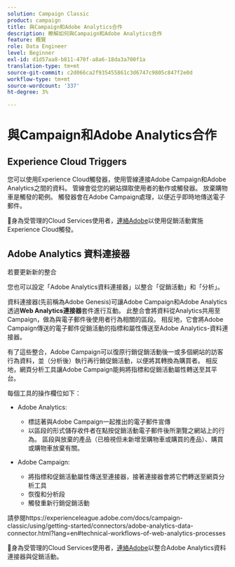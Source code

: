 ```yaml
---
solution: Campaign Classic
product: campaign
title: 與Campaign和Adobe Analytics合作
description: 瞭解如何與Campaign和Adobe Analytics合作
feature: 概覽
role: Data Engineer
level: Beginner
exl-id: d1d57aa8-b811-470f-a8a6-18da3a700f1a
translation-type: tm+mt
source-git-commit: c2d066ca2f935455861c3d6747c9805c847f2e0d
workflow-type: tm+mt
source-wordcount: '337'
ht-degree: 3%

---
```


# 與Campaign和Adobe Analytics合作

## Experience Cloud Triggers

您可以使用Experience Cloud觸發器，使用管線連接Adobe Campaign和Adobe Analytics之間的資料。 管線會從您的網站擷取使用者的動作或觸發器。 放棄購物車是觸發的範例。 觸發器會在Adobe Campaign處理，以便近乎即時地傳送電子郵件。

:speech_balloon:身為受管理的Cloud Services使用者，[連絡Adobe](../start/support.md#support)以使用促銷活動實施Experience Cloud觸發。

## Adobe Analytics 資料連接器

若要更新新的整合

您也可以設定「Adobe Analytics資料連接器」以整合「促銷活動」和「分析」。

資料連接器(先前稱為Adobe Genesis)可讓Adobe Campaign和Adobe Analytics透過&#x200B;**Web Analytics連接器**&#x200B;套件進行互動。 此整合會將資料從Analytics共用至Campaign，做為與電子郵件後使用者行為相關的區段。 相反地，它會將Adobe Campaign傳送的電子郵件促銷活動的指標和屬性傳送至Adobe Analytics-資料連接器。

有了這些整合，Adobe Campaign可以復原行銷促銷活動後一或多個網站的訪客行為資料，並（分析後）執行再行銷促銷活動，以便將其轉換為購買者。 相反地，網頁分析工具讓Adobe Campaign能夠將指標和促銷活動屬性轉送至其平台。

每個工具的操作欄位如下：

* Adobe Analytics:

   * 標誌著與Adobe Campaign一起推出的電子郵件宣傳
   * 以區段的形式儲存收件者在點按促銷活動電子郵件後所瀏覽之網站上的行為。 區段與放棄的產品（已檢視但未新增至購物車或購買的產品）、購買或購物車放棄有關。

* Adobe Campaign:

   * 將指標和促銷活動屬性傳送至連接器，接著連接器會將它們轉送至網頁分析工具
   * 恢復和分析段
   * 觸發重新行銷促銷活動

請參閱https://experienceleague.adobe.com/docs/campaign-classic/using/getting-started/connectors/adobe-analytics-data-connector.html?lang=en#technical-workflows-of-web-analytics-processes

:speech_balloon:身為受管理的Cloud Services使用者，[連絡Adobe](../start/support.md#support)以整合Adobe Analytics資料連接器與促銷活動。


